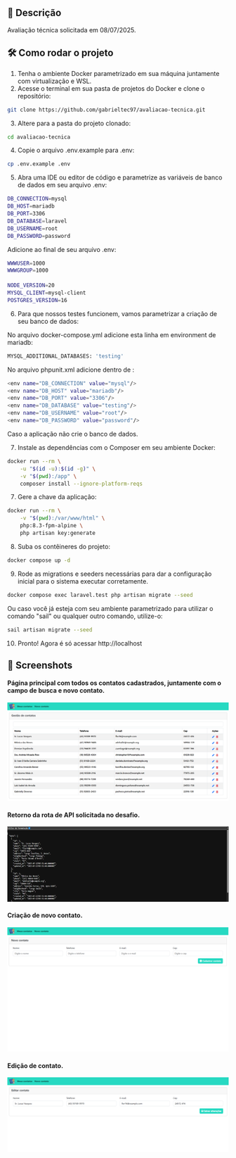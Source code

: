 ## 📘 Descrição

Avaliação técnica solicitada em 08/07/2025.

## 🛠️ Como rodar o projeto

1. Tenha o ambiente Docker parametrizado em sua máquina juntamente com virtualização e WSL.
2. Acesse o terminal em sua pasta de projetos do Docker e clone o repositório:
```bash
git clone https://github.com/gabrieltec97/avaliacao-tecnica.git
```
3. Altere para a pasta do projeto clonado:
```bash
cd avaliacao-tecnica
```
4. Copie o arquivo .env.example para .env:
```bash
cp .env.example .env
```
5. Abra uma IDE ou editor de código e parametrize as variáveis de banco de dados em seu arquivo .env:
```bash
DB_CONNECTION=mysql
DB_HOST=mariadb
DB_PORT=3306
DB_DATABASE=laravel
DB_USERNAME=root
DB_PASSWORD=password
```

Adicione ao final de seu arquivo .env:
```bash
WWWUSER=1000
WWWGROUP=1000

NODE_VERSION=20
MYSQL_CLIENT=mysql-client
POSTGRES_VERSION=16
```

6. Para que nossos testes funcionem, vamos parametrizar a criação de seu banco de dados:

No arquivo docker-compose.yml adicione esta linha em environment de mariadb:
```bash
MYSQL_ADDITIONAL_DATABASES: 'testing'
```

No arquivo phpunit.xml adicione dentro de <php>:
```bash
<env name="DB_CONNECTION" value="mysql"/>    
<env name="DB_HOST" value="mariadb"/>         
<env name="DB_PORT" value="3306"/>          
<env name="DB_DATABASE" value="testing"/>    
<env name="DB_USERNAME" value="root"/>       
<env name="DB_PASSWORD" value="password"/>   
```

Caso a aplicação não crie o banco de dados.

7. Instale as dependências com o Composer em seu ambiente Docker:
```bash
docker run --rm \
    -u "$(id -u):$(id -g)" \
    -v "$(pwd):/app" \
    composer install --ignore-platform-reqs
```
7. Gere a chave da aplicação:
```bash
docker run --rm \
    -v "$(pwd):/var/www/html" \
    php:8.3-fpm-alpine \
    php artisan key:generate
```
8. Suba os contêineres do projeto:
```bash
docker compose up -d
```

9. Rode as migrations e seeders necessárias para dar a configuração inicial para o sistema executar corretamente.
```bash
docker compose exec laravel.test php artisan migrate --seed
```
Ou caso você já esteja com seu ambiente parametrizado para utilizar o comando "sail" ou qualquer outro comando, utilize-o:
```bash
sail artisan migrate --seed
```
10. Pronto! Agora é só acessar http://localhost

## 📸 Screenshots

<h4>Página principal com todos os contatos cadastrados, juntamente com o campo de busca e novo contato.</h4>

![Dashboard](assets/index.png)

<h4>Retorno da rota de API solicitada no desafio.</h4>

![Dashboard](assets/api.png)

<h4>Criação de novo contato.</h4>

![Dashboard](assets/novo-contato.png)

<h4>Edição de contato.</h4>

![Dashboard](assets/editar-contato.png)


